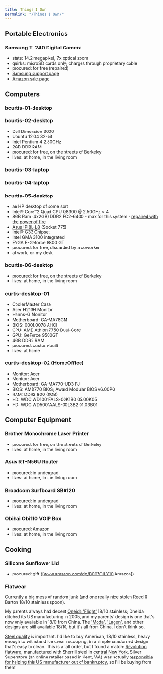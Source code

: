 ```yaml
---
title: Things I Own
permalink: "/Things_I_Own/"
---
```


Portable Electronics
--------------------

### Samsung TL240 Digital Camera

-   stats: 14.2 megapixel, 7x optical zoom
-   quirks: microSD cards only; charges through proprietary cable
-   procured: for free (repaired)
-   [Samsung support page](http://www.samsung.com/us/support/owners/product/EC-TL240ZBPBUS)
-   [Amazon sale page](http://www.amazon.com/Samsung-TL240-Optical-Digital-Camera/dp/B0036R9X5W)

Computers
---------

### bcurtis-01-desktop

### bcurtis-02-desktop

-   Dell Dimension 3000
-   Ubuntu 12.04 32-bit
-   Intel Pentium 4 2.80GHz
-   2GB DDR RAM
-   procured: for free, on the streets of Berkeley
-   lives: at home, in the living room

### bcurtis-03-laptop

### bcurtis-04-laptop

### bcurtis-05-desktop

-   an HP desktop of some sort
-   Intel® Core™2 Quad CPU Q8300 @ 2.50GHz × 4
-   8GB Ram (4x2GB) DDR2 PC2-6400 - max for this system - [repaired with the power of fire](http://wiki.andhigherstill.com/w/Electronics_Repair)
-   [Asus IPI8L-L8](http://h10025.www1.hp.com/ewfrf/wc/document?docname=c01324212&cc=us&dlc=en&lc=en) (Socket 775)
-   Intel® G33 Chipset
-   Intel GMA 3100 integrated
-   EVGA E-Geforce 8800 GT
-   procured: for free, discarded by a coworker
-   at work, on my desk

### bcurtis-06-desktop

-   procured: for free, on the streets of Berkeley
-   lives: at home, in the living room

### curtis-desktop-01

-   CoolerMaster Case
-   Acer H213H Monitor
-   Hanns-G Monitor
-   Motherboard: GA-MA78GM
-   BIOS: 0001.0078 AHCI
-   CPU: AMD Athlon 7750 Dual-Core
-   GPU: GeForce 9500GT
-   4GB DDR2 RAM
-   procured: custom-built
-   lives: at home

### curtis-desktop-02 (HomeOffice)

-   Monitor: Acer
-   Monitor: Acer
-   Motherboard: GA-MA770-UD3 FJ
-   BIOS: AMD770 BIOS; Award Modular BIOS v6.00PG
-   RAM: DDR2 800 (8GB)
-   HD: WDC WD1001FALS-00K1B0 05.00K05
-   HD: WDC WD5001AALS-00L3B2 01.03B01

Computer Equipment
------------------

### Brother Monochrome Laser Printer

-   procured: for free, on the streets of Berkeley
-   lives: at home, in the living room

### Asus RT-N56U Router

-   procured: in undergrad
-   lives: at home, in the living room

### Broadcom Surfboard SB6120

-   procured: in undergrad
-   lives: at home, in the living room

### Obihai Obi110 VOIP Box

-   procured: [Amazon](http://www.amazon.com/OBi110-Service-Bridge-Telephone-Adapter/dp/B0045RMEPI)
-   lives: at home, in the living room

Cooking
-------

### Silicone Sunflower Lid

-   procured: gift (\[www.amazon.com/dp/B007OILY10 Amazon\])

### Flatwear

Currently a big mess of random junk (and one really nice stolen Reed & Barton 18/10 stainless spoon).

My parents always had decent [Oneida 'Flight'](http://www.silversuperstore.com/oneida/flight.html) 18/10 stainless; Oneida ditched its US manufacturing in 2005, and my parents' design is one that's now only available in 18/0 from China. The ['Moda'](http://www.silversuperstore.com/oneida/moda.html), ['Lagen'](http://www.silversuperstore.com/oneida/lagen-silverware.html), and other designs are still available 18/10, but it's all from China. I don't think so.

[Steel quality](http://www.silversuperstore.com/stainless_quality.html) is important. I'd like to buy American, 18/10 stainless, heavy enough to withstand ice cream scooping, in a simple unadorned design that's easy to clean. This is a tall order, but I found a match: [Revolution flatware](http://www.silversuperstore.com/revolution/flatware.html), manufactured with Sherrill steel in [central New York](http://www.syracuse.com/news/index.ssf/2014/11/silverware_maker_brings_manufacturing_back_from_mexico_more_than_doubles_cny_wor.html). Silver Superstore (an online retailer based in Kent, WA) was actually [responsible for helping this US manufacturer out of bankruptcy](http://www.syracuse.com/news/index.ssf/2011/09/sherrill_manufacturing_resumes_1.html), so I'll be buying from them!